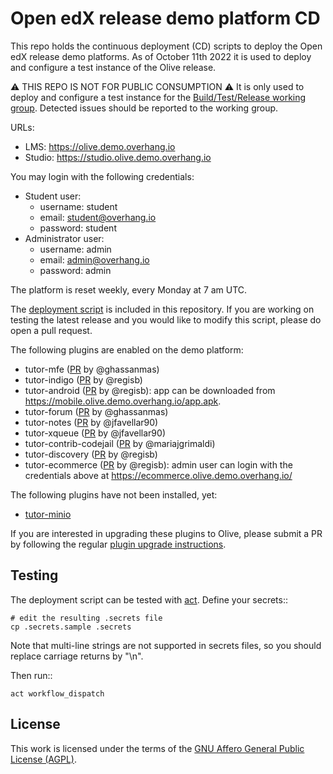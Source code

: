 # Open edX release demo platform CD

This repo holds the continuous deployment (CD) scripts to deploy the Open edX release demo platforms. As of October 11th 2022 it is used to deploy and configure a test instance of the Olive release.

⚠ THIS REPO IS NOT FOR PUBLIC CONSUMPTION ⚠ It is only used to deploy and configure a test instance for the [Build/Test/Release working group](https://discuss.openedx.org/c/working-groups/build-test-release/30). Detected issues should be reported to the working group.

URLs:

- LMS: https://olive.demo.overhang.io
- Studio: https://studio.olive.demo.overhang.io

You may login with the following credentials:

- Student user:
    - username: student
    - email: student@overhang.io
    - password: student
- Administrator user:
    - username: admin
    - email: admin@overhang.io
    - password: admin

The platform is reset weekly, every Monday at 7 am UTC.

The [deployment script](https://github.com/overhangio/openedx-release-demo/blob/master/.github/workflows/deploy.yml) is included in this repository. If you are working on testing the latest release and you would like to modify this script, please do open a pull request.

The following plugins are enabled on the demo platform:

- tutor-mfe ([PR](https://github.com/overhangio/tutor-mfe/pull/66) by @ghassanmas)
- tutor-indigo ([PR](https://github.com/overhangio/tutor-indigo/pull/38) by @regisb)
- tutor-android ([PR](https://github.com/overhangio/tutor-android/pull/5) by @regisb): app can be downloaded from https://mobile.olive.demo.overhang.io/app.apk.
- tutor-forum ([PR](https://github.com/overhangio/tutor-forum/pull/11) by @ghassanmas)
- tutor-notes ([PR](https://github.com/overhangio/tutor-notes/pull/18) by @jfavellar90)
- tutor-xqueue ([PR](https://github.com/overhangio/tutor-xqueue/pull/13) by @jfavellar90)
- tutor-contrib-codejail ([PR](https://github.com/eduNEXT/tutor-contrib-codejail/pull/28) by @mariajgrimaldi)
- tutor-discovery ([PR](https://github.com/overhangio/tutor-discovery/pull/36) by @regisb)
- tutor-ecommerce ([PR](https://github.com/overhangio/tutor-ecommerce/pull/35) by @regisb): admin user can login with the credentials above at https://ecommerce.olive.demo.overhang.io/

The following plugins have not been installed, yet:

- [tutor-minio](https://github.com/overhangio/tutor-minio/)

If you are interested in upgrading these plugins to Olive, please submit a PR by following the regular [plugin upgrade instructions](https://discuss.overhang.io/t/how-to-upgrade-a-tutor-plugin/1488).

## Testing

The deployment script can be tested with [act](https://github.com/nektos/act). Define your secrets::

    # edit the resulting .secrets file
    cp .secrets.sample .secrets

Note that multi-line strings are not supported in secrets files, so you should replace carriage returns by "\n".

Then run::

    act workflow_dispatch

## License

This work is licensed under the terms of the [GNU Affero General Public License (AGPL)](https://github.com/overhangio/tutor/blob/master/LICENSE.txt).
